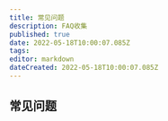 ```yaml
---
title: 常见问题
description: FAQ收集
published: true
date: 2022-05-18T10:00:07.085Z
tags: 
editor: markdown
dateCreated: 2022-05-18T10:00:07.085Z
---
```


## 常见问题


